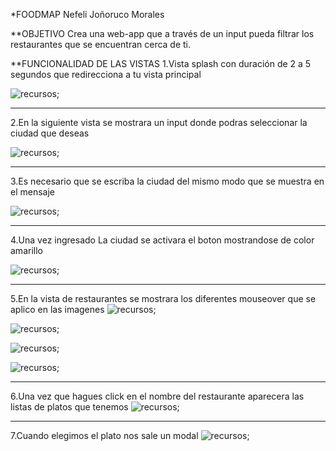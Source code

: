 *FOODMAP
Nefeli Joñoruco Morales

**OBJETIVO
Crea una web-app que a través de un input pueda filtrar los restaurantes que se encuentran cerca de ti.

**FUNCIONALIDAD DE LAS VISTAS
1.Vista splash con duración de 2 a 5 segundos que redirecciona a tu vista principal

![recursos](assets/img/img1.png);
_____________________________________________________________________________________________________________________

2.En la siguiente vista se mostrara un input donde podras seleccionar la ciudad que deseas

![recursos](assets/img/img2.png);
_____________________________________________________________________________________________________________________

3.Es necesario que se escriba la ciudad del mismo modo que se muestra en el mensaje

![recursos](assets/img/img3.png);
_____________________________________________________________________________________________________________________

4.Una vez ingresado La ciudad se activara el boton mostrandose de color amarillo

![recursos](assets/img/img4.png);
_____________________________________________________________________________________________________________________

5.En la vista de restaurantes se mostrara los  diferentes mouseover que se aplico en las imagenes
![recursos](assets/img/img5.png);

![recursos](assets/img/img6.png);

![recursos](assets/img/img7.png);

![recursos](assets/img/img8.png);
_____________________________________________________________________________________________________________________
6.Una vez que hagues click en el nombre del restaurante aparecera las listas de platos que tenemos
![recursos](assets/img/img9.png);
_____________________________________________________________________________________________________________________
7.Cuando elegimos el plato nos sale un modal
![recursos](assets/img/img10.png);